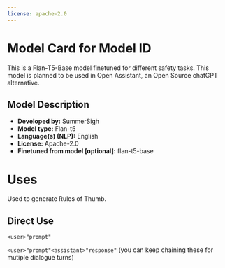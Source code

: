 ```yaml
---
license: apache-2.0
---
```


# Model Card for Model ID

<!-- Provide a quick summary of what the model is/does. -->

This is a Flan-T5-Base model finetuned for different safety tasks. This model is planned to be used in Open Assistant, an Open Source chatGPT alternative. 

## Model Description

<!-- Provide a longer summary of what this model is. -->



- **Developed by:** SummerSigh 
- **Model type:** Flan-t5
- **Language(s) (NLP):** English
- **License:** Apache-2.0
- **Finetuned from model [optional]:** flan-t5-base 

# Uses

<!-- Address questions around how the model is intended to be used, including the foreseeable users of the model and those affected by the model. -->
Used to generate Rules of Thumb. 

## Direct Use

<!-- This section is for the model use without fine-tuning or plugging into a larger ecosystem/app. -->
``` <user>"prompt" ```

``` <user>"prompt"<assistant>"response" ``` (you can keep chaining these for mutiple dialogue turns)
